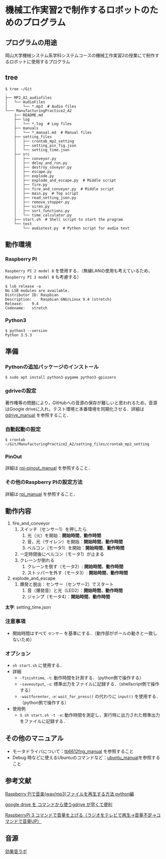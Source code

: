 # 機械工作実習2で制作するロボットのためのプログラム

## プログラムの用途
岡山大学機械システム系学科システムコースの機械工作実習2の授業にて制作するロボットに使用するプログラム

## tree
```shell-session:tree
$ tree ~/Git
.
├── MP2_A2_audiofiles
│   └── AudioFiles
│       └── *.mp3  # Audio files
└─── ManufacturingPractice2_A2
    ├── README.md
    ├── log
    │   └── *.log  # Log files
    ├── manuals
    │   └── *_manual.md  # Manual files
    ├── setting_files
    │   ├── crontab_mp2_setting
    │   ├── setting_pin_fig.json
    │   └── setting_time.json
    ├── src
    │   ├── conveyor.py
    │   ├── delay_and_run.py
    │   ├── destroy_coveyor.py
    │   ├── escape.py
    │   ├── explode.py
    │   ├── explode_and_escape.py  # Middle script
    │   ├── fire.py
    │   ├── fire_and_conveyor.py  # Middle script
    │   ├── main.py  # Top script
    │   ├── read_setting_json.py
    │   ├── remove_stopper.py
    │   ├── siren.py
    │   ├── sort_functions.py
    │   └── time_calculator.py
    ├── start.sh  # Shell script to start the program
    └── test
        └── audiotest.py  # Python script for audio test
```

## 動作環境
### Raspberry PI
`Raspberry PI 2 model B` を使用する．（無線LANの使用も考えているため，`Raspberry PI 3 model B` も考慮する）

```shell-session:raspbian_version
$ lsb_release -a
No LSB modules are available.
Distributor ID:	Raspbian
Description:	Raspbian GNU/Linux 9.4 (stretch)
Release:	9.4
Codename:	stretch
```
### Python3
```shell-session:pytnon3_version
$ python3 --version
Python 3.5.3
```
## 準備
### Pythonの追加パッケージのインストール
```shell-session:install_pygame
$ sudo apt install python3-pygame python3-gpiozero
```

### gdriveの設定
著作権等の問題により，GitHubへの音源の保存が難しいと思われるため，音源はGoogle driveに入れ，テスト環境と本番環境を同期化させる．詳細は [gdrive_manual](manuals/gdrive_manual.md) を参照すること．

### 自動起動の設定
```
$ crontab ~/Git/ManufacturingPractice2_A2/setting_files/crontab_mp2_setting
```

### PinOut
詳細は [rpi-pinout_manual](manuals/rpi-pinout_manual.md) を参照すること．

### その他のRaspberry PIの設定方法
詳細は [rpi_manual](manuals/rpi_manual.md) を参照すること．

## 動作内容
1. fire_and_conveyor
    1. スイッチ（センサー1）を押したら
        1. 光（火）を開始：**開始時間**，**動作時間**
        1. 音，光（サイレン）を開始：**開始時間**，**動作時間**
        1. ベルコン（モータ1）を開始：**開始時間**，**動作時間**
    1. 一定時間後にベルコン（モータ1）が止まる
    1. クレーンが倒れる
        1. クレーンを倒す（モータ2）: **開始時間**，**動作時間**
        1. ストッパーを外す（モータ3）: **開始時間**，**動作時間**
1. explode_and_escape
    1. 爆発と脱出：センサー（センサー2）でスタート
        1. 音（爆発音）と光（LED2）：**開始時間**，**動作時間**
        1. ジャンプ（モータ4）：**開始時間**，**動作時間**

**太字**: setting_time.json

### 注意事項
- 開始時間はすべて `センサー` を基準にする．（動作部がボールの動きと一致しないため）

### オプション
- `sh start.sh` に使用する．
- 詳細
    - `-finishtime`, `-t`: 動作時間を計測する．（python側で操作する）
    - `-saveoutput`, `-s`: 標準出力をファイルに記録する．（shellscript側で操作する）
    - `-waitforenter`, `-e`: `wait_for_press()` の代わりに `input()` を使用する．（python側で操作する）
- 使用例
    - `$ sh start.sh -t -e`: 動作時間を測定し，実行時に出力された標準出力をファイルに記録する．

## その他のマニュアル
- モータドライバについて：[tb6612fng_manual](manuals/tb6612fng_manual.md) を参照すること
- Debug 時などに使えるUbuntuのコマンドなど：[ubuntu_manual](manuals/ubuntu_manual.md)を参照すること

## 参考文献
[Raspberry Piで音楽(wav/mp3)ファイルを再生する方法 python編](https://qiita.com/Nyanpy/items/cb4ea8dc4dc01fe56918)

[google drive を コマンドから使うgdrive が早くて便利](http://takuya-1st.hatenablog.jp/entry/2016/07/06/034412)

[RaspberryPi 3 コマンドで音量を上げる（ラジオをテレビで再生→音量不足→コマンドで音量UP）](http://min117.hatenablog.com/entry/2017/06/22/212425)

## 音源
[効果音ラボ](https://soundeffect-lab.info/)

